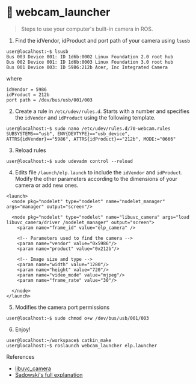# :pushpin: webcam_launcher

> Steps to use your computer's built-in camera in ROS.

1. Find the idVendor, idProduct and port path of your camera using `lsusb`

```console
user@localhost:~$ lsusb
Bus 003 Device 001: ID 1d6b:0002 Linux Foundation 2.0 root hub
Bus 002 Device 001: ID 1d6b:0003 Linux Foundation 3.0 root hub
Bus 001 Device 003: ID 5986:212b Acer, Inc Integrated Camera
```

where

```
idVendor = 5986
idProduct = 212b
port path = /dev/bus/usb/001/003
```
2. Create a rule in `/etc/udev/rules.d`. Starts with a number and specifies the `idVendor` and `idProduct` using the following template.

```console
user@localhost:~$ sudo nano /etc/udev/rules.d/70-webcam.rules
SUBSYSTEMS=="usb", ENV{DEVTYPE}=="usb_device", ATTRS{idVendor}=="5986", ATTRS{idProduct}=="212b", MODE:="0666"
```
3. Reload rules

```console
user@localhost:~$ sudo udevadm control --reload
```
4. Edits file `/launch/elp.launch` to include the `idVendor` and `idProduct`. Modify the other parameters according to the dimensions of your camera or add new ones.

```launch
<launch>
  <node pkg="nodelet" type="nodelet" name="nodelet_manager" args="manager" output="screen"/>

  <node pkg="nodelet" type="nodelet" name="libuvc_camera" args="load libuvc_camera/driver /nodelet_manager" output="screen">
    <param name="frame_id" value="elp_camera" />
    
    <!-- Parameters used to find the camera -->
    <param name="vendor" value="0x5986"/>
    <param name="product" value="0x212b"/>

    <!-- Image size and type -->
    <param name="width" value="1280"/>
    <param name="height" value="720"/>
    <param name="video_mode" value="mjpeg"/>
    <param name="frame_rate" value="30"/>

  </node>
</launch>
```

5. Modifies the camera port permissions

```console
user@localhost:~$ sudo chmod o+w /dev/bus/usb/001/003 
```

6. Enjoy!

```console
user@localhost:~/workspace$ catkin_make 
user@localhost:~$ roslaunch webcam_launcher elp.launcher
```
References

- [libuvc_camera](http://wiki.ros.org/libuvc_camera)
- [Sadowski's full explanation](https://msadowski.github.io/ros-web-tutorial-pt2-cameras/)
